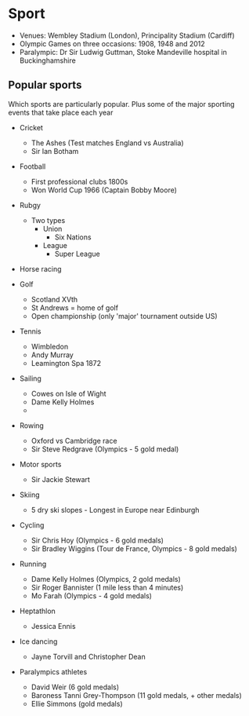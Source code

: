 # Sport

* Venues: Wembley Stadium (London), Principality Stadium (Cardiff)
* Olympic Games on three occasions: 1908, 1948 and 2012
* Paralympic: Dr Sir Ludwig Guttman, Stoke Mandeville hospital in Buckinghamshire

## Popular sports

Which sports are particularly popular. Plus some of the major sporting events that take place each year

* Cricket
  * The Ashes (Test matches England vs Australia)
  * Sir Ian Botham
* Football
  * First professional clubs 1800s
  * Won World Cup 1966 (Captain Bobby Moore)
* Rubgy
  * Two types
    * Union
      * Six Nations
    * League
      * Super League
* Horse racing
* Golf
  * Scotland XVth
  * St Andrews = home of golf
  * Open championship (only 'major' tournament outside US)
* Tennis
  * Wimbledon
  * Andy Murray
  * Leamington Spa 1872
* Sailing
  * Cowes on Isle of Wight
  * Dame Kelly Holmes
  * 
* Rowing
  * Oxford vs Cambridge race
  * Sir Steve Redgrave (Olympics - 5 gold medal)
* Motor sports
  * Sir Jackie Stewart
  
* Skiing
  * 5 dry ski slopes - Longest in Europe near Edinburgh

* Cycling
  * Sir Chris Hoy (Olympics - 6 gold medals)
  * Sir Bradley Wiggins (Tour de France, Olympics - 8 gold medals)
  
* Running
  * Dame Kelly Holmes (Olympics, 2 gold medals)
  * Sir Roger Bannister (1 mile less than 4 minutes)
  * Mo Farah (Olympics - 4 gold medals)

* Heptathlon
  * Jessica Ennis

* Ice dancing
  * Jayne Torvill and Christopher Dean

* Paralympics athletes
  * David Weir (6 gold medals)
  * Baroness Tanni Grey-Thompson (11 gold medals, + other medals)
  * Ellie Simmons (gold medals)
